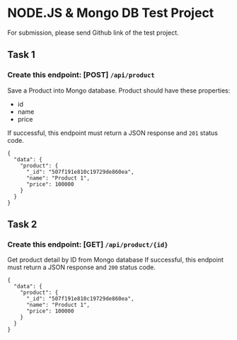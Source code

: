 # NODE.JS & Mongo DB Test Project

For submission, please send Github link of the test project.

## Task 1
### Create this endpoint: [POST] `/api/product`
Save a Product into Mongo database. Product should have these properties:
- id
- name
- price

If successful, this endpoint must return a JSON response and `201` status code.
```
{
  "data": {
    "product": {
      "_id": "507f191e810c19729de860ea",
      "name": "Product 1",
      "price": 100000
    }
  }
}
```

## Task 2
### Create this endpoint: [GET] `/api/product/{id}`
Get product detail by ID from Mongo database
If successful, this endpoint must return a JSON response and `200` status code.
```
{
  "data": {
    "product": {
      "_id": "507f191e810c19729de860ea",
      "name": "Product 1",
      "price": 100000
    }
  }
}
```
